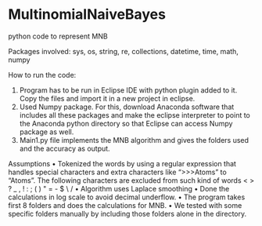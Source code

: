# MultinomialNaiveBayes
python code to represent MNB

Packages involved: sys, os, string, re, collections, datetime, time, math, numpy

How to run the code:
1. Program has to be run in Eclipse IDE with python plugin added to it. Copy the files and import it in a new project in eclipse.
2. Used Numpy package. For this, download Anaconda software that includes all these packages and make the eclipse interpreter to point to the Anaconda python directory so that Eclipse can access Numpy package as well.
3. Main1.py file implements the MNB algorithm and gives the folders used and the accuracy as output.

Assumptions
•	Tokenized the words by using a regular expression that handles special characters and extra characters like “>>>Atoms” to “Atoms”. The following characters are excluded from such kind of words < > ? _ , ! : ; ( ) " = - $ \ /
•	Algorithm uses Laplace smoothing
•	Done the calculations in log scale to avoid decimal underflow.
•	The program takes first 8 folders and does the calculations for MNB.
•	We tested with some specific folders manually by including those folders alone in the directory.
